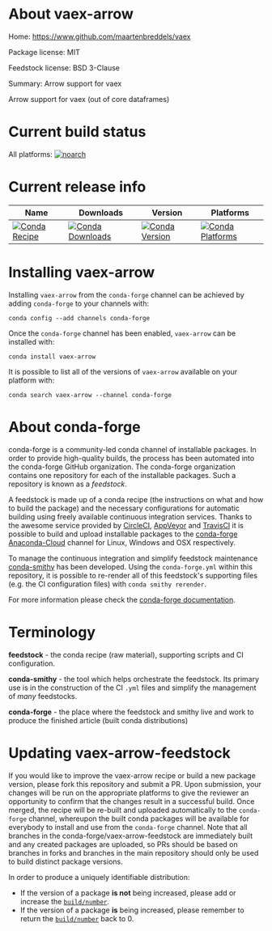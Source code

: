 About vaex-arrow
================

Home: https://www.github.com/maartenbreddels/vaex

Package license: MIT

Feedstock license: BSD 3-Clause

Summary: Arrow support for vaex

Arrow support for vaex (out of core dataframes)


Current build status
====================

All platforms:
[![noarch](https://img.shields.io/circleci/project/github/conda-forge/vaex-arrow-feedstock/master.svg?label=noarch)](https://circleci.com/gh/conda-forge/vaex-arrow-feedstock)

Current release info
====================

| Name | Downloads | Version | Platforms |
| --- | --- | --- | --- |
| [![Conda Recipe](https://img.shields.io/badge/recipe-vaex--arrow-green.svg)](https://anaconda.org/conda-forge/vaex-arrow) | [![Conda Downloads](https://img.shields.io/conda/dn/conda-forge/vaex-arrow.svg)](https://anaconda.org/conda-forge/vaex-arrow) | [![Conda Version](https://img.shields.io/conda/vn/conda-forge/vaex-arrow.svg)](https://anaconda.org/conda-forge/vaex-arrow) | [![Conda Platforms](https://img.shields.io/conda/pn/conda-forge/vaex-arrow.svg)](https://anaconda.org/conda-forge/vaex-arrow) |

Installing vaex-arrow
=====================

Installing `vaex-arrow` from the `conda-forge` channel can be achieved by adding `conda-forge` to your channels with:

```
conda config --add channels conda-forge
```

Once the `conda-forge` channel has been enabled, `vaex-arrow` can be installed with:

```
conda install vaex-arrow
```

It is possible to list all of the versions of `vaex-arrow` available on your platform with:

```
conda search vaex-arrow --channel conda-forge
```


About conda-forge
=================

conda-forge is a community-led conda channel of installable packages.
In order to provide high-quality builds, the process has been automated into the
conda-forge GitHub organization. The conda-forge organization contains one repository
for each of the installable packages. Such a repository is known as a *feedstock*.

A feedstock is made up of a conda recipe (the instructions on what and how to build
the package) and the necessary configurations for automatic building using freely
available continuous integration services. Thanks to the awesome service provided by
[CircleCI](https://circleci.com/), [AppVeyor](https://www.appveyor.com/)
and [TravisCI](https://travis-ci.org/) it is possible to build and upload installable
packages to the [conda-forge](https://anaconda.org/conda-forge)
[Anaconda-Cloud](https://anaconda.org/) channel for Linux, Windows and OSX respectively.

To manage the continuous integration and simplify feedstock maintenance
[conda-smithy](https://github.com/conda-forge/conda-smithy) has been developed.
Using the ``conda-forge.yml`` within this repository, it is possible to re-render all of
this feedstock's supporting files (e.g. the CI configuration files) with ``conda smithy rerender``.

For more information please check the [conda-forge documentation](https://conda-forge.org/docs/).

Terminology
===========

**feedstock** - the conda recipe (raw material), supporting scripts and CI configuration.

**conda-smithy** - the tool which helps orchestrate the feedstock.
                   Its primary use is in the construction of the CI ``.yml`` files
                   and simplify the management of *many* feedstocks.

**conda-forge** - the place where the feedstock and smithy live and work to
                  produce the finished article (built conda distributions)


Updating vaex-arrow-feedstock
=============================

If you would like to improve the vaex-arrow recipe or build a new
package version, please fork this repository and submit a PR. Upon submission,
your changes will be run on the appropriate platforms to give the reviewer an
opportunity to confirm that the changes result in a successful build. Once
merged, the recipe will be re-built and uploaded automatically to the
`conda-forge` channel, whereupon the built conda packages will be available for
everybody to install and use from the `conda-forge` channel.
Note that all branches in the conda-forge/vaex-arrow-feedstock are
immediately built and any created packages are uploaded, so PRs should be based
on branches in forks and branches in the main repository should only be used to
build distinct package versions.

In order to produce a uniquely identifiable distribution:
 * If the version of a package **is not** being increased, please add or increase
   the [``build/number``](https://conda.io/docs/user-guide/tasks/build-packages/define-metadata.html#build-number-and-string).
 * If the version of a package **is** being increased, please remember to return
   the [``build/number``](https://conda.io/docs/user-guide/tasks/build-packages/define-metadata.html#build-number-and-string)
   back to 0.
